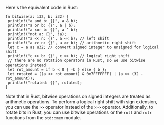 Here's the equivalent code in Rust:
```
fn bitwise(a: i32, b: i32) {
 println!("a and b: {}", a & b);
 println!("a or b: {}", a | b);
 println!("a xor b: {}", a ^ b);
 println!("not a: {}", !a);
 println!("a << n: {}", a << b); // left shift
 println!("a >> n: {}", a >> b); // arithmetic right shift
 let c = a as u32; // convert signed integer to unsigned for logical shift
 println!("c >> b: {}", c >> b); // logical right shift
 // there are no rotation operators in Rust, so we use bitwise operations instead
 let rot_amount = if b < 0 { -b } else { b };
 let rotated = ((a << rot_amount) & 0x7FFFFFFF) | (a >> (32 - rot_amount));
 println!("rotated: {}", rotated);
}
```
Note that in Rust, bitwise operations on signed integers are treated as arithmetic operations. To perform a logical right shift with sign extension, you can use the `>>` operator instead of the `>>>` operator. Additionally, to rotate bits in Rust, you can use bitwise operations or the `rotl` and `rotr` functions from the `std::mem` module.

